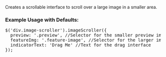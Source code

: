 Creates a scrollable interface to scroll over a large image in a smaller area.

### Example Usage with Defaults:
<pre>$('div.image-scroller').imageScroller({
  preview: '.preview', //Selector for the smaller preview image
  featureImg: '.feature-image', //Selector for the larger image
  indicatorText: 'Drag Me' //Text for the drag interface
});</pre>
